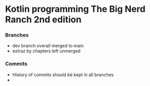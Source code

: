 # Kotlin programming The Big Nerd Ranch 2nd edition
### Branches
* dev branch overall merged to main
* extraz by chapters left unmerged
### Commits
* History of commits should be kept in all branches
* 
